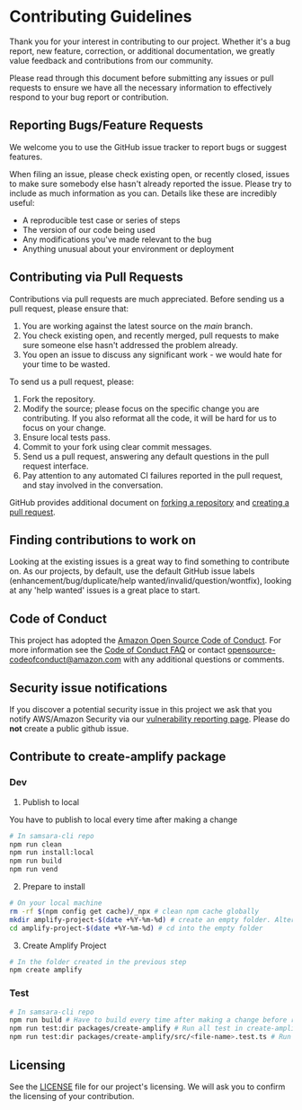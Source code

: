 # Contributing Guidelines

Thank you for your interest in contributing to our project. Whether it's a bug report, new feature, correction, or additional
documentation, we greatly value feedback and contributions from our community.

Please read through this document before submitting any issues or pull requests to ensure we have all the necessary
information to effectively respond to your bug report or contribution.

## Reporting Bugs/Feature Requests

We welcome you to use the GitHub issue tracker to report bugs or suggest features.

When filing an issue, please check existing open, or recently closed, issues to make sure somebody else hasn't already
reported the issue. Please try to include as much information as you can. Details like these are incredibly useful:

- A reproducible test case or series of steps
- The version of our code being used
- Any modifications you've made relevant to the bug
- Anything unusual about your environment or deployment

## Contributing via Pull Requests

Contributions via pull requests are much appreciated. Before sending us a pull request, please ensure that:

1. You are working against the latest source on the _main_ branch.
2. You check existing open, and recently merged, pull requests to make sure someone else hasn't addressed the problem already.
3. You open an issue to discuss any significant work - we would hate for your time to be wasted.

To send us a pull request, please:

1. Fork the repository.
2. Modify the source; please focus on the specific change you are contributing. If you also reformat all the code, it will be hard for us to focus on your change.
3. Ensure local tests pass.
4. Commit to your fork using clear commit messages.
5. Send us a pull request, answering any default questions in the pull request interface.
6. Pay attention to any automated CI failures reported in the pull request, and stay involved in the conversation.

GitHub provides additional document on [forking a repository](https://help.github.com/articles/fork-a-repo/) and
[creating a pull request](https://help.github.com/articles/creating-a-pull-request/).

## Finding contributions to work on

Looking at the existing issues is a great way to find something to contribute on. As our projects, by default, use the default GitHub issue labels (enhancement/bug/duplicate/help wanted/invalid/question/wontfix), looking at any 'help wanted' issues is a great place to start.

## Code of Conduct

This project has adopted the [Amazon Open Source Code of Conduct](https://aws.github.io/code-of-conduct).
For more information see the [Code of Conduct FAQ](https://aws.github.io/code-of-conduct-faq) or contact
opensource-codeofconduct@amazon.com with any additional questions or comments.

## Security issue notifications

If you discover a potential security issue in this project we ask that you notify AWS/Amazon Security via our [vulnerability reporting page](http://aws.amazon.com/security/vulnerability-reporting/). Please do **not** create a public github issue.

## Contribute to create-amplify package

### Dev

1. Publish to local

You have to publish to local every time after making a change

```sh
# In samsara-cli repo
npm run clean
npm run install:local
npm run build
npm run vend
```

2. Prepare to install

```sh
# On your local machine
rm -rf $(npm config get cache)/_npx # clean npm cache globally
mkdir amplify-project-$(date +%Y-%m-%d) # create an empty folder. Alternatively, you can create a project by running e.g `npx create-next-app next-$(date +%Y-%m-%d)`.
cd amplify-project-$(date +%Y-%m-%d) # cd into the empty folder
```

3. Create Amplify Project

```sh
# In the folder created in the previous step
npm create amplify
```

### Test

```sh
# In samsara-cli repo
npm run build # Have to build every time after making a change before running test
npm run test:dir packages/create-amplify # Run all test in create-amplify
npm run test:dir packages/create-amplify/src/<file-name>.test.ts # Run all test in one file. e.g. npm run test:dir packages/create-amplify/src/get_project_root.test.ts
```

## Licensing

See the [LICENSE](LICENSE) file for our project's licensing. We will ask you to confirm the licensing of your contribution.

